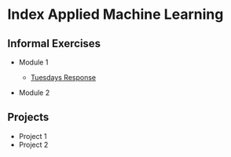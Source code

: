 # Index Applied Machine Learning

## Informal Exercises
- Module 1
    - [Tuesdays Response](tues1.md)

- Module 2    


## Projects

- Project 1
- Project 2


